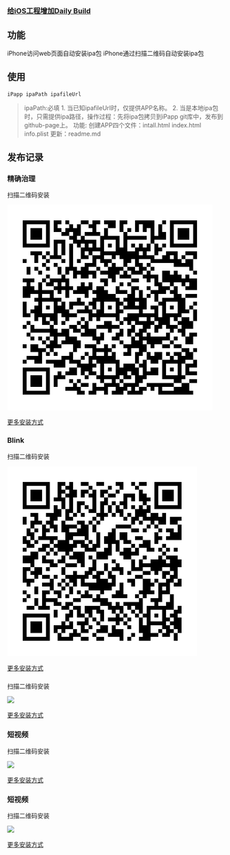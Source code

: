 ### [给iOS工程增加Daily Build](http://blog.devtang.com/2012/02/16/apply-daily-build-in-ios-project/)

## 功能
iPhone访问web页面自动安装ipa包
iPhone通过扫描二维码自动安装ipa包

## 使用
```
iPapp ipaPath ipafileUrl

```
> ipaPath:必填
    1. 当已知ipafileUrl时，仅提供APP名称。
    2. 当是本地ipa包时，只需提供ipa路径，操作过程：先将ipa包拷贝到iPapp git库中，发布到github-page上。
功能:
    创建APP四个文件：intall.html index.html info.plist
    更新：readme.md


## 发布记录

### 精确治理
扫描二维码安装

![](/jingquezhili/icon.png)

[更多安装方式](/jingquezhili/index.html)

### Blink
扫描二维码安装

![](/Blink/icon.png)

[更多安装方式](/Blink/index.html)

### 
扫描二维码安装

![](https://it-boyer.github.io/iPapp/duanshipin/icon.png)

[更多安装方式](duanshipin/index.html)
### 短视频
扫描二维码安装

![](https://it-boyer.github.io/iPapp/duanshipin/icon.png)

[更多安装方式](duanshipin/index.html)

### 短视频
扫描二维码安装

![](https://it-boyer.github.io/iPapp/duanshipin/icon.png)

[更多安装方式](duanshipin/index.html)

